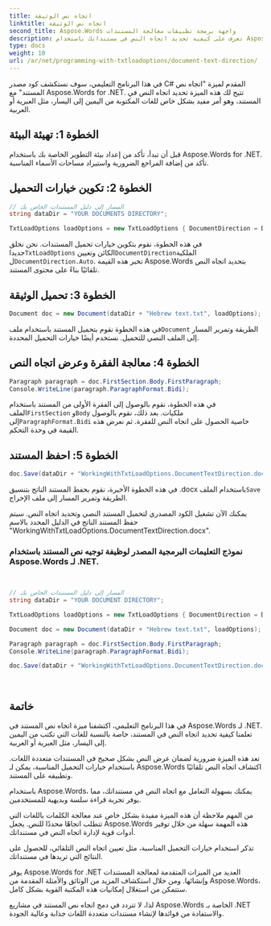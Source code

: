 ```yaml
---
title: اتجاه نص الوثيقة
linktitle: اتجاه نص الوثيقة
second_title: Aspose.Words واجهة برمجة تطبيقات معالجة المستندات
description: تعرف على كيفية تحديد اتجاه النص في مستنداتك باستخدام Aspose.Words for .NET. تحسين العرض للغات التي تكتب من اليمين إلى اليسار.
type: docs
weight: 10
url: /ar/net/programming-with-txtloadoptions/document-text-direction/
---
```


في هذا البرنامج التعليمي، سوف نستكشف كود مصدر C# المقدم لميزة "اتجاه نص المستند" مع Aspose.Words for .NET. تتيح لك هذه الميزة تحديد اتجاه النص في المستند، وهو أمر مفيد بشكل خاص للغات المكتوبة من اليمين إلى اليسار، مثل العبرية أو العربية.

## الخطوة 1: تهيئة البيئة

قبل أن تبدأ، تأكد من إعداد بيئة التطوير الخاصة بك باستخدام Aspose.Words for .NET. تأكد من إضافة المراجع الضرورية واستيراد مساحات الأسماء المناسبة.

## الخطوة 2: تكوين خيارات التحميل

```csharp
// المسار إلى دليل المستندات الخاص بك
string dataDir = "YOUR DOCUMENTS DIRECTORY";

TxtLoadOptions loadOptions = new TxtLoadOptions { DocumentDirection = DocumentDirection. Auto };
```

 في هذه الخطوة، نقوم بتكوين خيارات تحميل المستندات. نحن نخلق جديدا`TxtLoadOptions` الكائن وتعيين`DocumentDirection`الملكية ل`DocumentDirection.Auto`. تخبر هذه القيمة Aspose.Words بتحديد اتجاه النص تلقائيًا بناءً على محتوى المستند.

## الخطوة 3: تحميل الوثيقة

```csharp
Document doc = new Document(dataDir + "Hebrew text.txt", loadOptions);
```

 في هذه الخطوة نقوم بتحميل المستند باستخدام ملف`Document` الطريقة وتمرير المسار إلى الملف النصي للتحميل. نستخدم أيضًا خيارات التحميل المحددة.

## الخطوة 4: معالجة الفقرة وعرض اتجاه النص

```csharp
Paragraph paragraph = doc.FirstSection.Body.FirstParagraph;
Console.WriteLine(paragraph.ParagraphFormat.Bidi);
```

 في هذه الخطوة، نقوم بالوصول إلى الفقرة الأولى من المستند باستخدام الملف`FirstSection` و`Body` ملكيات. بعد ذلك، نقوم بالوصول إلى`ParagraphFormat.Bidi` خاصية الحصول على اتجاه النص للفقرة. ثم نعرض هذه القيمة في وحدة التحكم.

## الخطوة 5: احفظ المستند

```csharp
doc.Save(dataDir + "WorkingWithTxtLoadOptions.DocumentTextDirection.docx");
```

 في هذه الخطوة الأخيرة، نقوم بحفظ المستند الناتج بتنسيق .docx باستخدام الملف`Save` الطريقة وتمرير المسار إلى ملف الإخراج.

يمكنك الآن تشغيل الكود المصدري لتحميل المستند النصي وتحديد اتجاه النص. سيتم حفظ المستند الناتج في الدليل المحدد بالاسم "WorkingWithTxtLoadOptions.DocumentTextDirection.docx".

### نموذج التعليمات البرمجية المصدر لوظيفة توجيه نص المستند باستخدام Aspose.Words لـ .NET.


```csharp

            
// المسار إلى دليل المستندات الخاص بك
string dataDir = "YOUR DOCUMENT DIRECTORY";

TxtLoadOptions loadOptions = new TxtLoadOptions { DocumentDirection = DocumentDirection.Auto };

Document doc = new Document(dataDir + "Hebrew text.txt", loadOptions);

Paragraph paragraph = doc.FirstSection.Body.FirstParagraph;
Console.WriteLine(paragraph.ParagraphFormat.Bidi);

doc.Save(dataDir + "WorkingWithTxtLoadOptions.DocumentTextDirection.docx");
            
        
```

## خاتمة

في هذا البرنامج التعليمي، اكتشفنا ميزة اتجاه نص المستند في Aspose.Words لـ .NET. تعلمنا كيفية تحديد اتجاه النص في المستند، خاصة بالنسبة للغات التي تكتب من اليمين إلى اليسار، مثل العبرية أو العربية.

تعد هذه الميزة ضرورية لضمان عرض النص بشكل صحيح في المستندات متعددة اللغات. باستخدام خيارات التحميل المناسبة، يمكن لـ Aspose.Words اكتشاف اتجاه النص تلقائيًا وتطبيقه على المستند.

باستخدام Aspose.Words، يمكنك بسهولة التعامل مع اتجاه النص في مستنداتك، مما يوفر تجربة قراءة سلسة وبديهية للمستخدمين.

من المهم ملاحظة أن هذه الميزة مفيدة بشكل خاص عند معالجة الكلمات باللغات التي تتطلب اتجاهًا محددًا للنص. يجعل Aspose.Words هذه المهمة سهلة من خلال توفير أدوات قوية لإدارة اتجاه النص في مستنداتك.

تذكر استخدام خيارات التحميل المناسبة، مثل تعيين اتجاه النص التلقائي، للحصول على النتائج التي تريدها في مستنداتك.

يوفر Aspose.Words for .NET العديد من الميزات المتقدمة لمعالجة المستندات وإنشائها. ومن خلال استكشاف المزيد من الوثائق والأمثلة المقدمة من Aspose.Words، ستتمكن من استغلال إمكانيات هذه المكتبة القوية بشكل كامل.

لذا، لا تتردد في دمج اتجاه نص المستند في مشاريع Aspose.Words الخاصة بـ .NET والاستفادة من فوائدها لإنشاء مستندات متعددة اللغات جذابة وعالية الجودة.